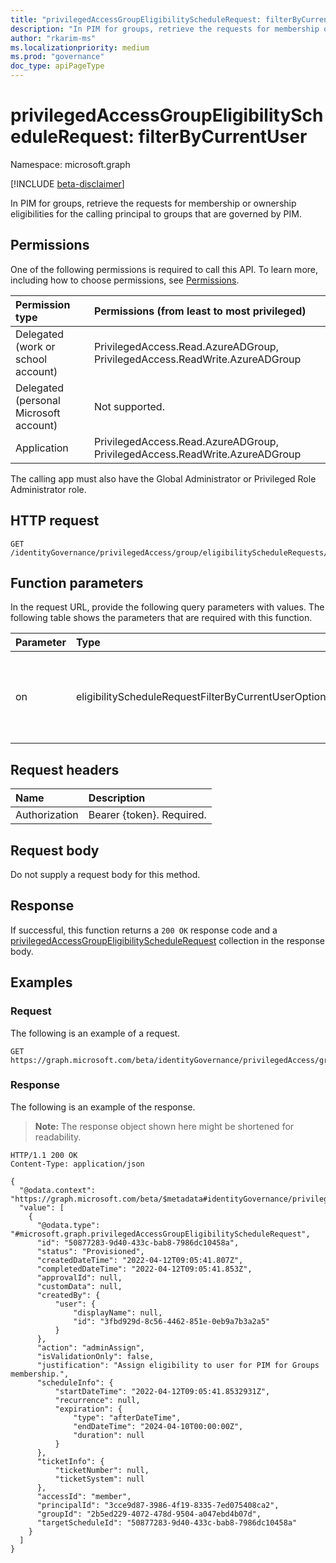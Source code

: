 ```yaml
---
title: "privilegedAccessGroupEligibilityScheduleRequest: filterByCurrentUser"
description: "In PIM for groups, retrieve the requests for membership or ownership eligibilities for the calling principal to groups that are governed by PIM."
author: "rkarim-ms"
ms.localizationpriority: medium
ms.prod: "governance"
doc_type: apiPageType
---
```


# privilegedAccessGroupEligibilityScheduleRequest: filterByCurrentUser
Namespace: microsoft.graph

[!INCLUDE [beta-disclaimer](../../includes/beta-disclaimer.md)]

In PIM for groups, retrieve the requests for membership or ownership eligibilities for the calling principal to groups that are governed by PIM.

## Permissions
One of the following permissions is required to call this API. To learn more, including how to choose permissions, see [Permissions](/graph/permissions-reference).

|Permission type|Permissions (from least to most privileged)|
|:---|:---|
|Delegated (work or school account)|PrivilegedAccess.Read.AzureADGroup, PrivilegedAccess.ReadWrite.AzureADGroup|
|Delegated (personal Microsoft account)|Not supported.|
|Application|PrivilegedAccess.Read.AzureADGroup, PrivilegedAccess.ReadWrite.AzureADGroup|

The calling app must also have the Global Administrator or Privileged Role Administrator role.

## HTTP request

<!-- {
  "blockType": "ignored"
}
-->
``` http
GET /identityGovernance/privilegedAccess/group/eligibilityScheduleRequests/filterByCurrentUser(on='parameterValue')
```

## Function parameters
In the request URL, provide the following query parameters with values.
The following table shows the parameters that are required with this function.

|Parameter|Type|Description|
|:---|:---|:---|
|on|eligibilityScheduleRequestFilterByCurrentUserOptions|Filter used to query eligibilityScheduleRequests. The possible values are `principal`, `createdBy`, `approver`, `unknownFutureValue`. Required.|


## Request headers
|Name|Description|
|:---|:---|
|Authorization|Bearer {token}. Required.|

## Request body
Do not supply a request body for this method.

## Response

If successful, this function returns a `200 OK` response code and a [privilegedAccessGroupEligibilityScheduleRequest](../resources/privilegedaccessgroupeligibilityschedulerequest.md) collection in the response body.

## Examples

### Request
The following is an example of a request.
<!-- {
  "blockType": "request",
  "name": "privilegedaccessgroupeligibilityschedulerequestthis.filterbycurrentuser"
}
-->
``` http
GET https://graph.microsoft.com/beta/identityGovernance/privilegedAccess/group/eligibilityScheduleRequests/filterByCurrentUser(on='principal')
```


### Response
The following is an example of the response.
>**Note:** The response object shown here might be shortened for readability.
<!-- {
  "blockType": "response",
  "truncated": true,
  "@odata.type": "Collection(microsoft.graph.privilegedAccessGroupEligibilityScheduleRequest)"
}
-->
``` http
HTTP/1.1 200 OK
Content-Type: application/json

{
  "@odata.context": "https://graph.microsoft.com/beta/$metadata#identityGovernance/privilegedAccess/group/eligibilityScheduleRequests/$entity",
  "value": [
    {
      "@odata.type": "#microsoft.graph.privilegedAccessGroupEligibilityScheduleRequest",
      "id": "50877283-9d40-433c-bab8-7986dc10458a",
      "status": "Provisioned",
      "createdDateTime": "2022-04-12T09:05:41.807Z",
      "completedDateTime": "2022-04-12T09:05:41.853Z",
      "approvalId": null,
      "customData": null,
      "createdBy": {
          "user": {
              "displayName": null,
              "id": "3fbd929d-8c56-4462-851e-0eb9a7b3a2a5"
          }
      },
      "action": "adminAssign",
      "isValidationOnly": false,
      "justification": "Assign eligibility to user for PIM for Groups membership.",
      "scheduleInfo": {
          "startDateTime": "2022-04-12T09:05:41.8532931Z",
          "recurrence": null,
          "expiration": {
              "type": "afterDateTime",
              "endDateTime": "2024-04-10T00:00:00Z",
              "duration": null
          }
      },
      "ticketInfo": {
          "ticketNumber": null,
          "ticketSystem": null
      },
      "accessId": "member",
      "principalId": "3cce9d87-3986-4f19-8335-7ed075408ca2",
      "groupId": "2b5ed229-4072-478d-9504-a047ebd4b07d",
      "targetScheduleId": "50877283-9d40-433c-bab8-7986dc10458a"
    }
  ]
}
```

